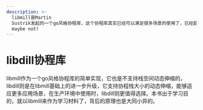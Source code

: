```yaml
---
description: >-
  libmill是Martin
  Sustrik发起的一个go风格协程库，这个协程库其实已经可以满足很多场景的使用了，已经超越了现如今绝大部分c协程库函数的实现了。但是，它还有个更强大的版本libdill，来支持更多的使用场景。不禁想起一句话，”当我们需要一个新特性的时候，我们真的需要发明一个语言吗？”，maybe!
  maybe not!
---
```


# libdill协程库

libmill作为一个go风格协程库的简单实现，它也是不支持栈空间动态伸缩的，libdill则是在libmill基础上的进一步升级，它支持协程栈大小的动态伸缩，能够适应更多应用场景，在生产环境中使用时，libdill则更值得选择。本书出于学习目的，就以libmill来作为学习材料了，背后的原理也是大同小异的。

